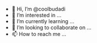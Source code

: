 - 👋 Hi, I’m @coolbudadi
- 👀 I’m interested in ...
- 🌱 I’m currently learning ...
- 💞️ I’m looking to collaborate on ...
- 📫 How to reach me ...

<!---
coolbudadi/coolbudadi is a ✨ special ✨ repository because its `README.md` (this file) appears on your GitHub profile.
You can click the Preview link to take a look at your changes.
--->
